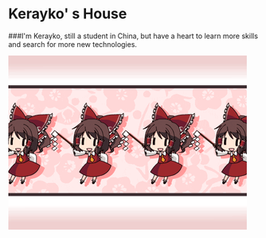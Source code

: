 # Kerayko' s House

###I'm Kerayko, still a student in China, but have a heart to learn more skills and search for more new technologies.

![](https://github.com/Kerayko/Introduction/blob/main/giphy%20(1).gif)
